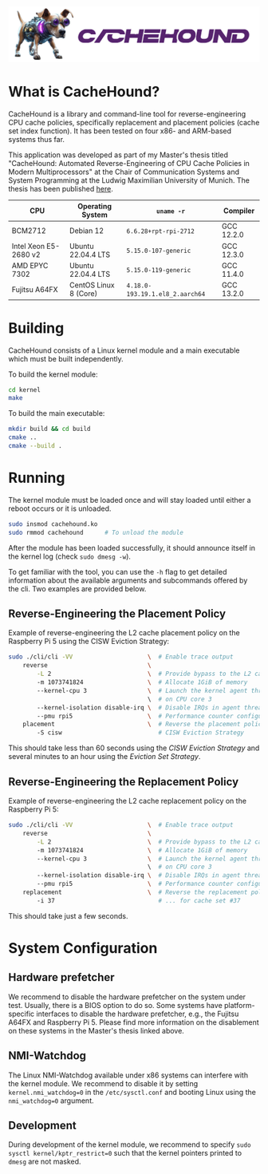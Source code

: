 ![CacheHound logo](./doc/images/logo.png)

# What is CacheHound?
CacheHound is a library and command-line tool for reverse-engineering CPU cache policies, specifically replacement and placement policies (cache set index function).
It has been tested on four x86- and ARM-based systems thus far.

This application was developed as part of my Master's thesis titled "CacheHound: Automated Reverse-Engineering of CPU Cache Policies in Modern Multiprocessors" at the Chair of Communication Systems and System Programming at the Ludwig Maximilian University of Munich.
The thesis has been published [here](https://www.mnm-team.org/pub/Diplomarbeiten/hilc24/).

**CPU** | **Operating System** | `uname -r` | **Compiler**
--------|----------------------|------------|-------------
BCM2712 | Debian 12 | `6.6.28+rpt-rpi-2712` | GCC 12.2.0
Intel Xeon E5-2680 v2 | Ubuntu 22.04.4 LTS | `5.15.0-107-generic` | GCC 12.3.0
AMD EPYC 7302 | Ubuntu 22.04.4 LTS | `5.15.0-119-generic` | GCC 11.4.0
Fujitsu A64FX | CentOS Linux 8 (Core) | `4.18.0-193.19.1.el8_2.aarch64` | GCC 13.2.0

# Building
CacheHound consists of a Linux kernel module and a main executable which must be built independently.

To build the kernel module:
```bash
cd kernel
make
```

To build the main executable:
```bash
mkdir build && cd build
cmake ..
cmake --build .
```

# Running
The kernel module must be loaded once and will stay loaded until either a reboot occurs or it is unloaded.
```bash
sudo insmod cachehound.ko
sudo rmmod cachehound      # To unload the module
```

After the module has been loaded successfully, it should announce itself in the kernel log (check `sudo dmesg -w`).

To get familiar with the tool, you can use the `-h` flag to get detailed information about the available arguments and subcommands offered by the cli.
Two examples are provided below.

## Reverse-Engineering the Placement Policy
Example of reverse-engineering the L2 cache placement policy on the Raspberry Pi 5 using the CISW Eviction Strategy:

```bash
sudo ./cli/cli -VV                     \  # Enable trace output
    reverse                            \
        -L 2                           \  # Provide bypass to the L2 cache
        -m 1073741824                  \  # Allocate 1GiB of memory
        --kernel-cpu 3                 \  # Launch the kernel agent thread
                                       \  # on CPU core 3
        --kernel-isolation disable-irq \  # Disable IRQs in agent thread
        --pmu rpi5                     \  # Performance counter configuration
    placement                          \  # Reverse the placement policy
        -S cisw                           # CISW Eviction Strategy
```

This should take less than 60 seconds using the _CISW Eviction Strategy_ and several minutes to an hour using the _Eviction Set Strategy_.

## Reverse-Engineering the Replacement Policy
Example of reverse-engineering the L2 cache replacement policy on the Raspberry Pi 5:

```bash
sudo ./cli/cli -VV                     \  # Enable trace output
    reverse                            \
        -L 2                           \  # Provide bypass to the L2 cache
        -m 1073741824                  \  # Allocate 1GiB of memory
        --kernel-cpu 3                 \  # Launch the kernel agent thread
                                       \  # on CPU core 3
        --kernel-isolation disable-irq \  # Disable IRQs in agent thread
        --pmu rpi5                     \  # Performance counter configuration
    replacement                        \  # Reverse the replacement policy ...
        -i 37                             # ... for cache set #37
```

This should take just a few seconds.

# System Configuration
## Hardware prefetcher
We recommend to disable the hardware prefetcher on the system under test.
Usually, there is a BIOS option to do so.
Some systems have platform-specific interfaces to disable the hardware prefetcher, e.g., the Fujitsu A64FX and Raspberry Pi 5.
Please find more information on the disablement on these systems in the Master's thesis linked above.

## NMI-Watchdog
The Linux NMI-Watchdog available under x86 systems can interfere with the kernel module.
We recommend to disable it by setting `kernel.nmi_watchdog=0` in the `/etc/sysctl.conf` and booting Linux using the `nmi_watchdog=0` argument.

## Development
During development of the kernel module, we recommend to specify `sudo sysctl kernel/kptr_restrict=0` such that the kernel pointers printed to `dmesg` are not masked.
